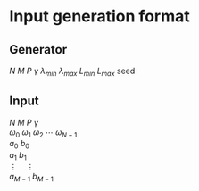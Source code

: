 # Input generation format

## Generator

$N$ $M$ $P$ $\gamma$ $\lambda_{min}$ $\lambda_{max}$ $L_{min}$ $L_{max}$ $\text{seed}$

## Input 

$N$ $M$ $P$ $\gamma$<br>
$\omega_0$ $\omega_1$ $\omega_2$ $\cdots$ $\omega_{N-1}$<br>
$a_0$ $b_0$<br>
$a_1$ $b_1$<br>
$\vdots \quad \vdots$<br>
$a_{M-1}$ $b_{M-1}$
